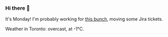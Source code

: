 ### Hi there :wave:

It's Monday! I'm probably working for [this bunch](https://github.com/kohofinancial), moving some Jira tickets.

Weather in Toronto: overcast, at -1°C.
